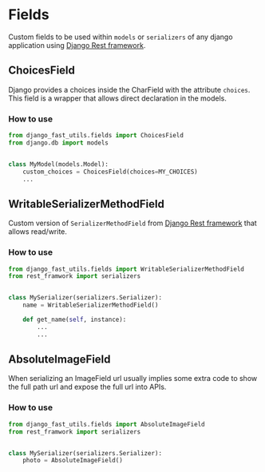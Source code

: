 # Fields

Custom fields to be used within `models` or `serializers` of any django application using
[Django Rest framework](https://www.django-rest-framework.org/).

## ChoicesField

Django provides a choices inside the CharField with the attribute `choices`. This field
is a wrapper that allows direct declaration in the models.

### How to use

```python
from django_fast_utils.fields import ChoicesField
from django.db import models


class MyModel(models.Model):
    custom_choices = ChoicesField(choices=MY_CHOICES)
    ...
```

## WritableSerializerMethodField

Custom version of `SerializerMethodField` from [Django Rest framework](https://www.django-rest-framework.org/)
that allows read/write.

### How to use

```python
from django_fast_utils.fields import WritableSerializerMethodField
from rest_framwork import serializers


class MySerializer(serializers.Serializer):
    name = WritableSerializerMethodField()

    def get_name(self, instance):
        ...
        ...
```

## AbsoluteImageField

When serializing an ImageField url usually implies some extra code to show the full path url
and expose the full url into APIs.

### How to use

```python
from django_fast_utils.fields import AbsoluteImageField
from rest_framwork import serializers


class MySerializer(serializers.Serializer):
    photo = AbsoluteImageField()

```

